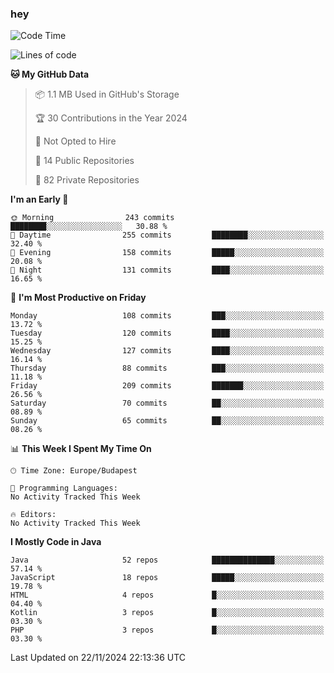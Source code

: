 ### hey

<!--START_SECTION:waka-->
![Code Time](http://img.shields.io/badge/Code%20Time-1%2C037%20hrs%202%20mins-blue)

![Lines of code](https://img.shields.io/badge/From%20Hello%20World%20I%27ve%20Written-1.1%20million%20lines%20of%20code-blue)

**🐱 My GitHub Data** 

> 📦 1.1 MB Used in GitHub's Storage 
 > 
> 🏆 30 Contributions in the Year 2024
 > 
> 🚫 Not Opted to Hire
 > 
> 📜 14 Public Repositories 
 > 
> 🔑 82 Private Repositories 
 > 
**I'm an Early 🐤** 

```text
🌞 Morning                243 commits         ████████░░░░░░░░░░░░░░░░░   30.88 % 
🌆 Daytime                255 commits         ████████░░░░░░░░░░░░░░░░░   32.40 % 
🌃 Evening                158 commits         █████░░░░░░░░░░░░░░░░░░░░   20.08 % 
🌙 Night                  131 commits         ████░░░░░░░░░░░░░░░░░░░░░   16.65 % 
```
📅 **I'm Most Productive on Friday** 

```text
Monday                   108 commits         ███░░░░░░░░░░░░░░░░░░░░░░   13.72 % 
Tuesday                  120 commits         ████░░░░░░░░░░░░░░░░░░░░░   15.25 % 
Wednesday                127 commits         ████░░░░░░░░░░░░░░░░░░░░░   16.14 % 
Thursday                 88 commits          ███░░░░░░░░░░░░░░░░░░░░░░   11.18 % 
Friday                   209 commits         ███████░░░░░░░░░░░░░░░░░░   26.56 % 
Saturday                 70 commits          ██░░░░░░░░░░░░░░░░░░░░░░░   08.89 % 
Sunday                   65 commits          ██░░░░░░░░░░░░░░░░░░░░░░░   08.26 % 
```


📊 **This Week I Spent My Time On** 

```text
🕑︎ Time Zone: Europe/Budapest

💬 Programming Languages: 
No Activity Tracked This Week

🔥 Editors: 
No Activity Tracked This Week
```

**I Mostly Code in Java** 

```text
Java                     52 repos            ██████████████░░░░░░░░░░░   57.14 % 
JavaScript               18 repos            █████░░░░░░░░░░░░░░░░░░░░   19.78 % 
HTML                     4 repos             █░░░░░░░░░░░░░░░░░░░░░░░░   04.40 % 
Kotlin                   3 repos             █░░░░░░░░░░░░░░░░░░░░░░░░   03.30 % 
PHP                      3 repos             █░░░░░░░░░░░░░░░░░░░░░░░░   03.30 % 
```




 Last Updated on 22/11/2024 22:13:36 UTC
<!--END_SECTION:waka-->
